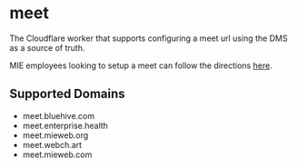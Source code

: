 # meet
The Cloudflare worker that supports configuring a meet url using the DMS as a source of truth.

MIE employees looking to setup a meet can follow the directions [here](https://docs.google.com/document/d/1wKkzSFmSnH29boLEJsXgPf3QkOoqZqvwGDSIT9tUi8I/edit?usp=sharing).

## Supported Domains

- meet.bluehive.com
- meet.enterprise.health
- meet.mieweb.org
- meet.webch.art
- meet.mieweb.com

